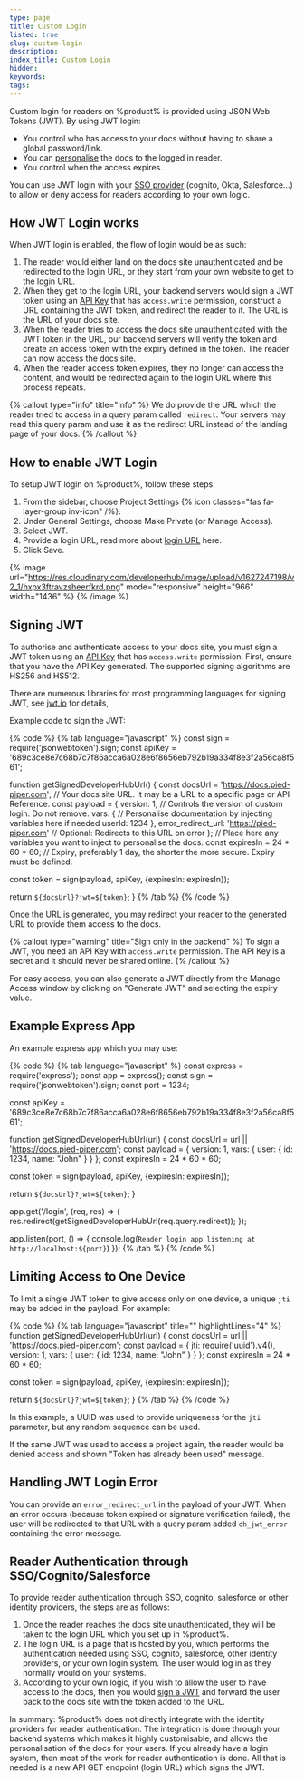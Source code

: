 ```yaml
---
type: page
title: Custom Login
listed: true
slug: custom-login
description: 
index_title: Custom Login
hidden: 
keywords: 
tags: 
---
```


Custom login for readers on %product% is provided using JSON Web Tokens (JWT). By using JWT login:

- You control who has access to your docs without having to share a global password/link.
- You can [personalise](/support-center/personalised-docs) the docs to the logged in reader.
- You control when the access expires.

You can use JWT login with your [SSO provider](/support-center/custom-login#reader-authentication-through-ssocognitosalesforce) (cognito, Okta, Salesforce...) to allow or deny access for readers according to your own logic.

## How JWT Login works

When JWT login is enabled, the flow of login would be as such:

1. The reader would either land on the docs site unauthenticated and be redirected to the login URL, or they start from your own website to get to the login URL.
2. When they get to the login URL, your backend servers would sign a JWT token using an [API Key](/support-center/api-key) that has `access.write` permission, construct a URL containing the JWT token, and redirect the reader to it. The URL is the URL of your docs site.
3. When the reader tries to access the docs site unauthenticated with the JWT token in the URL, our backend servers will verify the token and create an access token with the expiry defined in the token. The reader can now access the docs site.
4. When the reader access token expires, they no longer can access the content, and would be redirected again to the login URL where this process repeats.

{% callout type="info" title="Info" %}
We do provide the URL which the reader tried to access in a query param called `redirect`. Your servers may read this query param and use it as the redirect URL instead of the landing page of your docs.
{% /callout %}

## How to enable JWT Login

To setup JWT login on %product%, follow these steps:

1. From the sidebar, choose Project Settings {% icon classes="fas fa-layer-group inv-icon" /%}.
2. Under General Settings, choose Make Private (or Manage Access).
3. Select JWT.
4. Provide a login URL, read more about [login URL](/support-center/password-protection#using-login-url) here.
5. Click Save.

{% image url="https://res.cloudinary.com/developerhub/image/upload/v1627247198/v2_1/hxpx3ftravzsheerfkrd.png" mode="responsive" height="966" width="1436" %}
{% /image %}

## Signing JWT

To authorise and authenticate access to your docs site, you must sign a JWT token using an [API Key](/support-center/api-key) that has `access.write` permission. First, ensure that you have the API Key generated. The supported signing algorithms are HS256 and HS512.

There are numerous libraries for most programming languages for signing JWT, see [jwt.io](https://jwt.io/) for details,

Example code to sign the JWT:

{% code %}
{% tab language="javascript" %}
const sign = require('jsonwebtoken').sign;
const apiKey = '689c3ce8e7c68b7c7f86acca6a028e6f8656eb792b19a334f8e3f2a56ca8f561';

function getSignedDeveloperHubUrl() {
  const docsUrl = 'https://docs.pied-piper.com'; // Your docs site URL. It may be a URL to a specific page or API Reference.
  const payload = {
    version: 1, // Controls the version of custom login. Do not remove.
    vars: { // Personalise documentation by injecting variables here if needed
      userId: 1234
    },
    error_redirect_url: 'https://pied-piper.com' // Optional: Redirects to this URL on error
  }; // Place here any variables you want to inject to personalise the docs.
  const expiresIn = 24 * 60 * 60; // Expiry, preferably 1 day, the shorter the more secure. Expiry must be defined.

  const token = sign(payload, apiKey, {expiresIn: expiresIn});

  return `${docsUrl}?jwt=${token}`;
}
{% /tab %}
{% /code %}

Once the URL is generated, you may redirect your reader to the generated URL to provide them access to the docs.

{% callout type="warning" title="Sign only in the backend" %}
To sign a JWT, you need an API Key with `access.write` permission. The API Key is a secret and it should never be shared online.
{% /callout %}

For easy access, you can also generate a JWT directly from the Manage Access window by clicking on "Generate JWT" and selecting the expiry value.

## Example Express App

An example express app which you may use:

{% code %}
{% tab language="javascript" %}
const express = require('express');
const app = express();
const sign = require('jsonwebtoken').sign;
const port = 1234;

const apiKey = '689c3ce8e7c68b7c7f86acca6a028e6f8656eb792b19a334f8e3f2a56ca8f561';

function getSignedDeveloperHubUrl(url) {
  const docsUrl = url || 'https://docs.pied-piper.com';
  const payload = {
    version: 1,
    vars: {
      user: {
        id: 1234,
        name: "John"
      }
  	}
  };
  const expiresIn = 24 * 60 * 60;

  const token = sign(payload, apiKey, {expiresIn: expiresIn});

  return `${docsUrl}?jwt=${token}`;
}

app.get('/login', (req, res) => {
  res.redirect(getSignedDeveloperHubUrl(req.query.redirect));
});

app.listen(port, () => {
  console.log(`Reader login app listening at http://localhost:${port}`)
});
{% /tab %}
{% /code %}

## Limiting Access to One Device

To limit a single JWT token to give access only on one device, a unique `jti` may be added in the payload. For example:

{% code %}
{% tab language="javascript" title="" highlightLines="4" %}
function getSignedDeveloperHubUrl(url) {
  const docsUrl = url || 'https://docs.pied-piper.com';
  const payload = {
    jti: require('uuid').v4(),
    version: 1,
    vars: {
      user: {
        id: 1234,
        name: "John"
      }
  	}
  };
  const expiresIn = 24 * 60 * 60;

  const token = sign(payload, apiKey, {expiresIn: expiresIn});

  return `${docsUrl}?jwt=${token}`;
}
{% /tab %}
{% /code %}

In this example, a UUID was used to provide uniqueness for the `jti` parameter, but any random sequence can be used.

If the same JWT was used to access a project again, the reader would be denied access and shown "Token has already been used" message.

## Handling JWT Login Error

You can provide an `error_redirect_url`  in the payload of your JWT. When an error occurs (because token expired or signature verification failed), the user will be redirected to that URL with a query param added `dh_jwt_error` containing the error message.

## Reader Authentication through SSO/Cognito/Salesforce

To provide reader authentication through SSO, cognito, salesforce or other identity providers, the steps are as follows:

1. Once the reader reaches the docs site unauthenticated, they will be taken to the login URL which you set up in %product%.
2. The login URL is a page that is hosted by you, which performs the authentication needed using SSO, cognito, salesforce, other identity providers, or your own login system. The user would log in as they normally would on your systems.
3. According to your own logic, if you wish to allow the user to have access to the docs, then you would [sign a JWT](/support-center/custom-login#signing-jwt) and forward the user back to the docs site with the token added to the URL.

In summary: %product% does not directly integrate with the identity providers for reader authentication. The integration is done through your backend systems which makes it highly customisable, and allows the personalisation of the docs for your users. If you already have a login system, then most of the work for reader authentication is done. All that is needed is a new API GET endpoint (login URL) which signs the JWT.